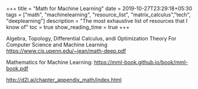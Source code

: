 +++
title =  "Math for Machine Learning"
date = 2019-10-27T23:29:18+05:30
tags = ["math", "machinelearning", "resource_list", "matrix_calculus","tech", "deeplearning"]
description = "The most exhaustive list of resources that I know of"
toc = true
show_reading_time = true
+++


Algebra, Topology, Differential Calculus, andi Optimization Theory For Computer Science and Machine Learning https://www.cis.upenn.edu/~jean/math-deep.pdf

Mathematics for Machine Learning: https://mml-book.github.io/book/mml-book.pdf

http://d2l.ai/chapter_appendix_math/index.html
